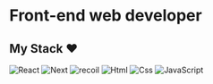 # Front-end web developer 

  

## My Stack ♥

<img alt="React" src ="https://img.shields.io/badge/React-61DAFB.svg?&style=for-the-badge&logo=React&logoColor=white"/> 
  <img alt="Next" src ="https://img.shields.io/badge/next.js-000000?style=for-the-badge&logo=nextdotjs&logoColor=white"/> <img alt="recoil" src ="https://img.shields.io/badge/recoil-fff?style=for-the-badge&logo=recoil&logoColor="/> <img alt="Html" src ="https://img.shields.io/badge/HTML5-E34F26.svg?&style=for-the-badge&logo=HTML5&logoColor=white"/> <img alt="Css" src ="https://img.shields.io/badge/CSS3-1572B6.svg?&style=for-the-badge&logo=CSS3&logoColor=white"/> <img alt="JavaScript" src ="https://img.shields.io/badge/JavaScriipt-F7DF1E.svg?&style=for-the-badge&logo=JavaScript&logoColor=white"/> 

